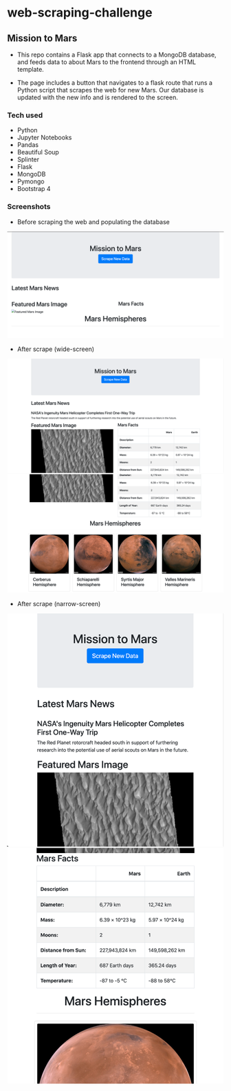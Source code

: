 # web-scraping-challenge

## Mission to Mars

* This repo contains a Flask app that connects to a MongoDB database, and feeds data to about Mars to the frontend through an HTML template.

* The page includes a button that navigates to a flask route that runs a Python script that scrapes the web for new Mars. Our database is updated with the new info and is rendered to the screen.

### Tech used
* Python
* Jupyter Notebooks
* Pandas
* Beautiful Soup
* Splinter
* Flask
* MongoDB
* Pymongo
* Bootstrap 4

### Screenshots
* Before scraping the web and populating the database

![site before scrape](Mission_to_Mars/screenshots/before_scrape.png)

* After scrape (wide-screen)

![site after scrape wide screen 1](Mission_to_Mars/screenshots/scraped_wide_1.png)
![site after scrape wide screen 2](Mission_to_Mars/screenshots/scraped_wide_2.png)

* After scrape (narrow-screen)

![site after scrape narrow screen 1](Mission_to_Mars/screenshots/scraped_narrow_1.png)
![site after scrape narrow screen 2](Mission_to_Mars/screenshots/scraped_narrow_2.png)
